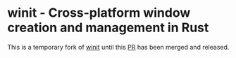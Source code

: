 # winit - Cross-platform window creation and management in Rust

This is a temporary fork of [winit](https://github.com/rust-windowing/winit) until this [PR](https://github.com/rust-windowing/winit/pull/4076) has been merged and released.
